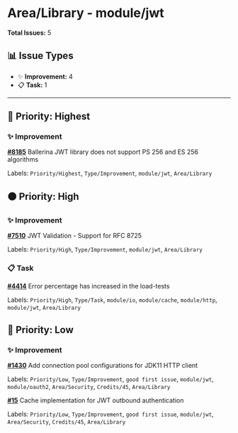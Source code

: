 # Area/Library - module/jwt

**Total Issues:** 5

## 📊 Issue Types

- ✨ **Improvement:** 4
- 📋 **Task:** 1

---

## 🔴 Priority: Highest

### ✨ Improvement

**[#8185](https://github.com/ballerina-platform/ballerina-library/issues/8185)** Ballerina JWT library does not support PS 256 and ES 256 algorithms

Labels: `Priority/Highest`, `Type/Improvement`, `module/jwt`, `Area/Library`

## 🟠 Priority: High

### ✨ Improvement

**[#7510](https://github.com/ballerina-platform/ballerina-library/issues/7510)** JWT Validation - Support for RFC 8725

Labels: `Priority/High`, `Type/Improvement`, `module/jwt`, `Area/Library`

### 📋 Task

**[#4414](https://github.com/ballerina-platform/ballerina-library/issues/4414)** Error percentage has increased in the load-tests 

Labels: `Priority/High`, `Type/Task`, `module/io`, `module/cache`, `module/http`, `module/jwt`, `Area/Library`

## 🔵 Priority: Low

### ✨ Improvement

**[#1430](https://github.com/ballerina-platform/ballerina-library/issues/1430)** Add connection pool configurations for JDK11 HTTP client 

Labels: `Priority/Low`, `Type/Improvement`, `good first issue`, `module/jwt`, `module/oauth2`, `Area/Security`, `Credits/45`, `Area/Library`

**[#15](https://github.com/ballerina-platform/ballerina-library/issues/15)** Cache implementation for JWT outbound authentication

Labels: `Priority/Low`, `Type/Improvement`, `good first issue`, `module/jwt`, `Area/Security`, `Credits/45`, `Area/Library`

